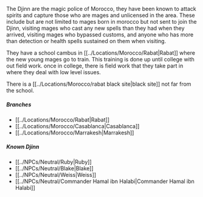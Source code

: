 The Djinn are the magic police of Morocco, they have been known to attack spirits and capture those who are mages and unlicensed in the area. These include but are not limited to mages born in morocco but not sent to join the Djinn, visiting mages who cast any new spells than they had when they arrived, visiting mages who bypassed customs, and anyone who has more than detection or health spells sustained on them when visiting.

They have a school cambus in [[../Locations/Morocco/Rabat|Rabat]] where the new young mages go to train. This training is done up until college with out field work. once in college, there is field work that they take part in where they deal with low level issues.

There is a [[../Locations/Morocco/rabat black site|black site]] not far from the school.

##### Branches
- [[../Locations/Morocco/Rabat|Rabat]]
- [[../Locations/Morocco/Casablanca|Casablanca]]
- [[../Locations/Morocco/Marrakesh|Marrakesh]]

##### Known Djinn
- [[../NPCs/Neutral/Ruby|Ruby]]
- [[../NPCs/Neutral/Blake|Blake]]
- [[../NPCs/Neutral/Weiss|Weiss]]
- [[../NPCs/Neutral/Commander Hamal ibn Halabi|Commander Hamal ibn Halabi]]
